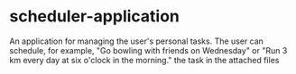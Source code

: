 # scheduler-application
An application for managing the user's personal tasks. The user can schedule, for example, "Go bowling with friends on Wednesday" or "Run 3 km every day at six o'clock in the morning."
the task in the attached files

